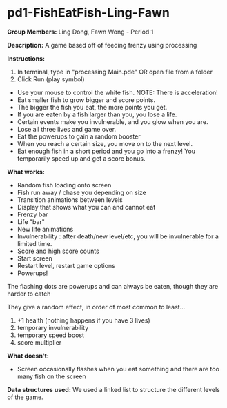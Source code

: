 pd1-FishEatFish-Ling-Fawn
=========================

**Group Members:** Ling Dong, Fawn Wong - Period 1

**Description:** 
A game based off of feeding frenzy using processing

**Instructions:**

1. In terminal, type in "processing Main.pde" OR open file from a folder
2. Click Run (play symbol)

* Use your mouse to control the white fish. NOTE: There is acceleration!
* Eat smaller fish to grow bigger and score points.
* The bigger the fish you eat, the more points you get.
* If you are eaten by a fish larger than you, you lose a life.
* Certain events make you invulnerable, and you glow when you are.
* Lose all three lives and game over.
* Eat the powerups to gain a random booster
* When you reach a certain size, you move on to the next level.
* Eat enough fish in a short period and you go into a frenzy! You temporarily speed up and get a score bonus.

**What works:**
* Random fish loading onto screen
* Fish run away / chase you depending on size
* Transition animations between levels
* Display that shows what you can and cannot eat
* Frenzy bar
* Life "bar"
* New life animations
* Invulnerability : after death/new level/etc, you will be invulnerable for a limited time. 
* Score and high score counts
* Start screen
* Restart level, restart game options
* Powerups!


The flashing dots are powerups and can always be eaten, though they are harder to catch

They give a random effect, in order of most common to least...

1. +1 health (nothing happens if you have 3 lives)
2. temporary invulnerability
3. temporary speed boost
4. score multiplier

**What doesn't:**
* Screen occasionally flashes when you eat something and there are too many fish on the screen

**Data structures used:**
We used a linked list to structure the different levels of the game.
